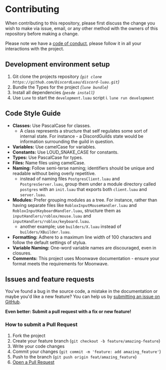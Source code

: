# Contributing

When contributing to this repository, please first discuss the change you wish to make via issue, email, or any other method with the owners of this repository before making a change.

Please note we have a [code of conduct](CODE_OF_CONDUCT.md), please follow it in all your interactions with the project.

## Development environment setup
1. Git clone the projects repository *(`git clone https://github.com/DiscordLuau/discord-luau.git`)*
2. Bundle the Types for the project *(`lune bundle`)*
3. Install all dependencies *(`pesde install`)*
4. Use `Lune` to start the `development.luau` script
	i. `lune run development`

## Code Style Guide
- **Classes:** Use PascalCase for classes.
	- A class represents a structure that self regulates some sort of internal state. For instance - a DiscordGuilds state would be information surrounding the guild in question.
- **Variables:** Use camelCase for variables.
- **Constants:** Use LOUD_SNAKE_CASE for constants.
- **Types:** Use PascalCase for types.
- **Files:** Name files using camelCase.
- **Naming:** Follow semi-terse naming; identifiers should be unique and readable without being overly repetitive.
	- instead of naming files `PostgresClient.luau` and `PostgresServer.luau`, group them under a module directory called `postgres` with an `init.luau` that exports both `client.luau` and `server.luau`.
- **Modules:** Prefer grouping modules as a tree. For instance, rather than having separate files like `RobloxInputMouseHandler.luau` and `RobloxInputKeyboardHandler.luau`, structure them as `inputHandlers/roblox/mouse.luau` and `inputHandlers/roblox/keyboard.luau`.
	- another example; use `builders/X.luau` instead of `builders/XBuilder.luau`.
- **Formatting:** Adhere to a maximum line width of 100 characters and follow the default settings of stylua.
- **Variable Naming:** One-word variable names are discouraged, even in closures.
- **Comments:** This project uses Moonwave documentation - ensure your format meets the requirements for Moonwave.

## Issues and feature requests

You've found a bug in the source code, a mistake in the documentation or maybe you'd like a new feature? You can help us by [submitting an issue on GitHub](https://github.com/DiscordLuau/discord-luau/issues).

**Even better: Submit a pull request with a fix or new feature!**

### How to submit a Pull Request

1. Fork the project
2. Create your feature branch (`git checkout -b feature/amazing-feature`)
3. Write your code changes
4. Commit your changes (`git commit -m 'feature: add amazing_feature'`)
5. Push to the branch (`git push origin feat/amazing_feature`)
6. [Open a Pull Request](https://github.com/DiscordLuau/discord-luau/compare?expand=1)
